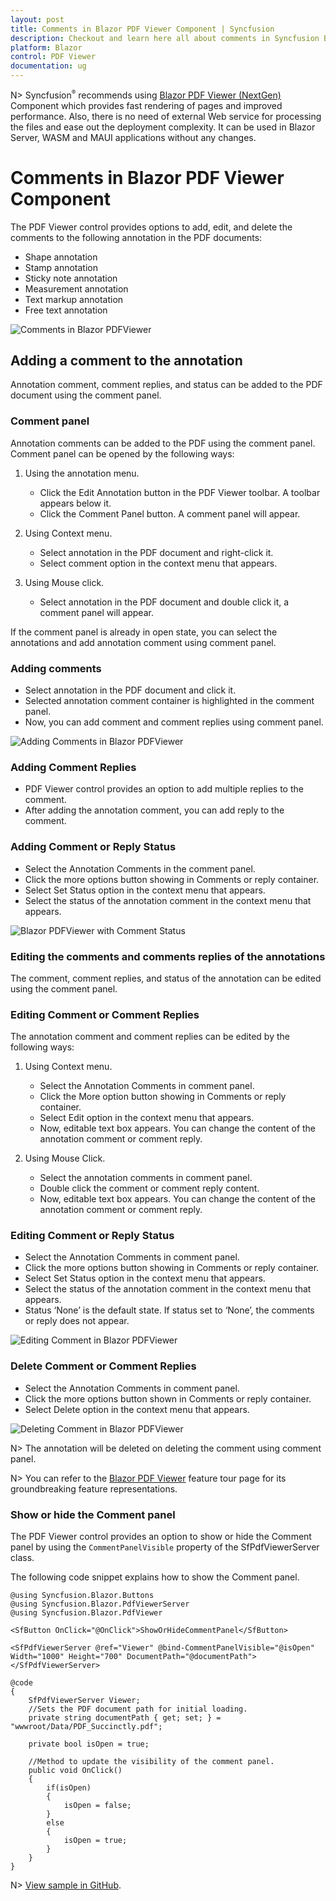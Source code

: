 ```yaml
---
layout: post
title: Comments in Blazor PDF Viewer Component | Syncfusion
description: Checkout and learn here all about comments in Syncfusion Blazor PDF Viewer component and much more details.
platform: Blazor
control: PDF Viewer
documentation: ug
---
```


N> Syncfusion<sup style="font-size:70%">&reg;</sup> recommends using [Blazor PDF Viewer (NextGen)](https://blazor.syncfusion.com/documentation/pdfviewer-2/getting-started/server-side-application) Component which provides fast rendering of pages and improved performance. Also, there is no need of external Web service for processing the files and ease out the deployment complexity. It can be used in Blazor Server, WASM and MAUI applications without any changes.

# Comments in Blazor PDF Viewer Component

The PDF Viewer control provides options to add, edit, and delete the comments to the following annotation in the PDF documents:

* Shape annotation
* Stamp annotation
* Sticky note annotation
* Measurement annotation
* Text markup annotation
* Free text annotation

![Comments in Blazor PDFViewer](../../pdfviewer/images/blazor-pdfviewer-comments.png)

## Adding a comment to the annotation

Annotation comment, comment replies, and status can be added to the PDF document using the comment panel.

### Comment panel

Annotation comments can be added to the PDF using the comment panel. Comment panel can be opened by the following ways:

1. Using the annotation menu.

    * Click the Edit Annotation button in the PDF Viewer toolbar. A toolbar appears below it.
    * Click the Comment Panel button. A comment panel will appear.

2. Using Context menu.

    * Select annotation in the PDF document and right-click it.
    * Select comment option in the context menu that appears.

3. Using Mouse click.

    * Select annotation in the PDF document and double click it, a comment panel will appear.

If the comment panel is already in open state, you can select the annotations and add annotation comment using comment panel.

### Adding comments

* Select annotation in the PDF document and click it.
* Selected annotation comment container is highlighted in the comment panel.
* Now, you can add comment and comment replies using comment panel.

![Adding Comments in Blazor PDFViewer](../../pdfviewer/images/blazor-pdfviewer-add-new-comment.png)

### Adding Comment Replies

* PDF Viewer control provides an option to add multiple replies to the comment.
* After adding the annotation comment, you can add reply to the comment.

### Adding Comment or Reply Status

* Select the Annotation Comments in the comment panel.
* Click the more options button showing in Comments or reply container.
* Select Set Status option in the context menu that appears.
* Select the status of the annotation comment in the context menu that appears.

![Blazor PDFViewer with Comment Status](../../pdfviewer/images/blazor-pdfviewer-comment-status.png)

### Editing the comments and comments replies of the annotations

The comment, comment replies, and status of the annotation can be edited using the comment panel.

### Editing Comment or Comment Replies

The annotation comment and comment replies can be edited by the following ways:

1. Using Context menu.

    * Select the Annotation Comments in comment panel.
    * Click the More option button showing in Comments or reply container.
    * Select Edit option in the context menu that appears.
    * Now, editable text box appears. You can change the content of the annotation comment or comment reply.

2. Using Mouse Click.

    * Select the annotation comments in comment panel.
    * Double click the comment or comment reply content.
    * Now, editable text box appears. You can change the content of the annotation comment or comment reply.

### Editing Comment or Reply Status

* Select the Annotation Comments in comment panel.
* Click the more options button showing in Comments or reply container.
* Select Set Status option in the context menu that appears.
* Select the status of the annotation comment in the context menu that appears.
* Status ‘None’ is the default state. If status set to ‘None’, the comments or reply does not appear.

![Editing Comment in Blazor PDFViewer](../../pdfviewer/images/blazor-pdfviewer-comment-editing.png)

### Delete Comment or Comment Replies

* Select the Annotation Comments in comment panel.
* Click the more options button shown in Comments or reply container.
* Select Delete option in the context menu that appears.

![Deleting Comment in Blazor PDFViewer](../../pdfviewer/images/blazor-pdfviewer-delete-comments.png)

N> The annotation will be deleted on deleting the comment using comment panel.

N> You can refer to the [Blazor PDF Viewer](https://www.syncfusion.com/blazor-components/blazor-pdf-viewer) feature tour page for its groundbreaking feature representations.

### Show or hide the Comment panel

The PDF Viewer control provides an option to show or hide the Comment panel by using the `CommentPanelVisible` property of the SfPdfViewerServer class.

The following code snippet explains how to show the Comment panel.

```cshtml
@using Syncfusion.Blazor.Buttons
@using Syncfusion.Blazor.PdfViewerServer
@using Syncfusion.Blazor.PdfViewer

<SfButton OnClick="@OnClick">ShowOrHideCommentPanel</SfButton>

<SfPdfViewerServer @ref="Viewer" @bind-CommentPanelVisible="@isOpen" Width="1000" Height="700" DocumentPath="@documentPath">   
</SfPdfViewerServer>

@code
{
    SfPdfViewerServer Viewer;
    //Sets the PDF document path for initial loading.
    private string documentPath { get; set; } = "wwwroot/Data/PDF_Succinctly.pdf";

    private bool isOpen = true;

    //Method to update the visibility of the comment panel.
    public void OnClick()
    {
        if(isOpen)
        {
            isOpen = false;
        }
        else
        {
            isOpen = true;
        }
    }
}
```
N> [View sample in GitHub](https://github.com/SyncfusionExamples/blazor-pdf-viewer-classic-examples/tree/master/Annotations/Comment%20Panel/Show%20or%20hide%20comment%20panel).
